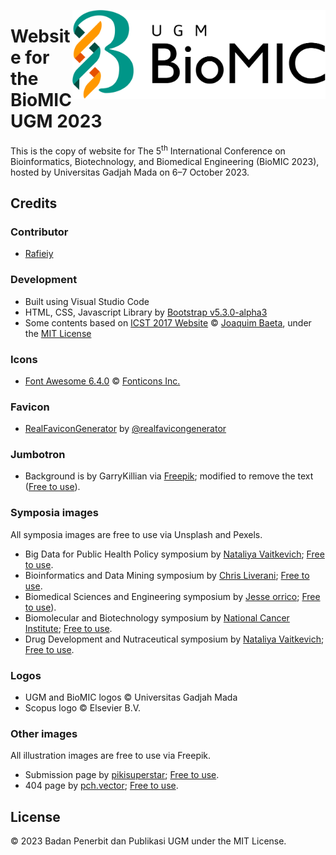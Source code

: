 <a href="http://biomic.ugm.ac.id"><img src="https://github.com/bppugm/biomic-2021/blob/main/images/logos/logo.svg" height="142px" align="right"></a>

# Website for the BioMIC UGM 2023

This is the copy of website for The 5<sup>th</sup> International Conference on Bioinformatics, Biotechnology, and Biomedical Engineering (BioMIC 2023), hosted by Universitas Gadjah Mada on 6–7 October 2023.

## Credits

### Contributor
+ [Rafieiy](https://github.com/davieiycode)

### Development

+ Built using Visual Studio Code
+ HTML, CSS, Javascript Library by [Bootstrap v5.3.0-alpha3](https://getbootstrap.com/docs/5.3)
+ Some contents based on [ICST 2017 Website](https://github.com/jaybaeta/icst-2017) © [Joaquim Baeta](https://github.com/jaybaeta/), under the [MIT License](https://github.com/jaybaeta/icst-2017/blob/master/LICENSE.md)

### Icons

+ [Font Awesome 6.4.0](https://fontawesome.com/docs/changelog/) © [Fonticons Inc.](https://fontawesome.com/license)

### Favicon

+ [RealFaviconGenerator](http://realfavicongenerator.net/) by [@realfavicongenerator](https://github.com/realfavicongenerator)

### Jumbotron
+ Background is by GarryKillian via [Freepik](https://www.freepik.com/free-vector/vector-abstract-colorful-graph-big-data-information-connection-visualization-social-network-financial-analysis-complex-databases-visual-information-complexity-clarification-intricate-data-cloud_23437747.htm); modified to remove the text ([Free to use](https://www.freepikcompany.com/privacy#priv-rights)).

### Symposia images
All symposia images are free to use via Unsplash and Pexels.
+ Big Data for Public Health Policy symposium by [Nataliya Vaitkevich](https://www.pexels.com/photo/vaccination-document-and-a-smartphone-8830662/); [Free to use](https://www.pexels.com/license/).
+ Bioinformatics and Data Mining symposium by [Chris Liverani](https://unsplash.com/photos/dBI_My696Rk); [Free to use](https://www.pexels.com/license/).
+ Biomedical Sciences and Engineering symposium by [Jesse orrico](https://unsplash.com/photos/rmWtVQN5RzU); [Free to use](https://unsplash.com/license)).
+ Biomolecular and Biotechnology symposium by [National Cancer Institute](https://unsplash.com/photos/p1zy6izFI0M); [Free to use](https://unsplash.com/license).
+ Drug Development and Nutraceutical symposium by [Nataliya Vaitkevich](https://www.pexels.com/photo/flat-lay-photo-of-alternative-medicines-7615460/); [Free to use](https://www.pexels.com/license/).

### Logos
+ UGM and BioMIC logos © Universitas Gadjah Mada
+ Scopus logo © Elsevier B.V.

### Other images
All illustration images are free to use via Freepik.
+ Submission page by [pikisuperstar](https://www.freepik.com/free-vector/hand-drawn-flat-design-people-waving-illustration_21559261.htm); [Free to use](https://www.freepikcompany.com/legal?_gl=1*1mzv534*fp_ga*NDY3NDMwMDk4LjE2ODA3MjU1NjI.*fp_ga_QWX66025LC*MTY4MDkyMzUzOS41LjEuMTY4MDkyMzU4My4xNi4wLjA.*_ga*NDY3NDMwMDk4LjE2ODA3MjU1NjI.*_ga_18B6QPTJPC*MTY4MDkyMzUzOS41LjAuMTY4MDkyMzU0Mi41Ny4wLjA.#nav-freepik-license).
+ 404 page by [pch.vector](https://www.freepik.com/free-vector/lab-assistants-doing-research_6974904.htm); [Free to use](https://www.freepikcompany.com/legal?_gl=1*1mzv534*fp_ga*NDY3NDMwMDk4LjE2ODA3MjU1NjI.*fp_ga_QWX66025LC*MTY4MDkyMzUzOS41LjEuMTY4MDkyMzU4My4xNi4wLjA.*_ga*NDY3NDMwMDk4LjE2ODA3MjU1NjI.*_ga_18B6QPTJPC*MTY4MDkyMzUzOS41LjAuMTY4MDkyMzU0Mi41Ny4wLjA.#nav-freepik-license).

## License

© 2023 Badan Penerbit dan Publikasi UGM under the MIT License.